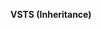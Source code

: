 <b>VSTS (Inheritance)</b>  

<!---
> [!IMPORTANT]  
>This topic applies to process customization for the Inheritance process model, which supports customization of team project(s) through a shared process model.
>
>For the Hosted XML process model, you customize your team projects by importing a custom process template; and for the On-premises XML process model, you customize a team project by importing modified XML definition files. For an overview of process models, see [Customize your work tracking experience](/vsts/work/customize/customize-work#process-models). 
>-->   